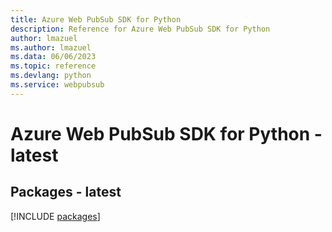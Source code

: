 ```yaml
---
title: Azure Web PubSub SDK for Python
description: Reference for Azure Web PubSub SDK for Python
author: lmazuel
ms.author: lmazuel
ms.data: 06/06/2023
ms.topic: reference
ms.devlang: python
ms.service: webpubsub
---
```

# Azure Web PubSub SDK for Python - latest
## Packages - latest
[!INCLUDE [packages](web-pubsub-index.md)]